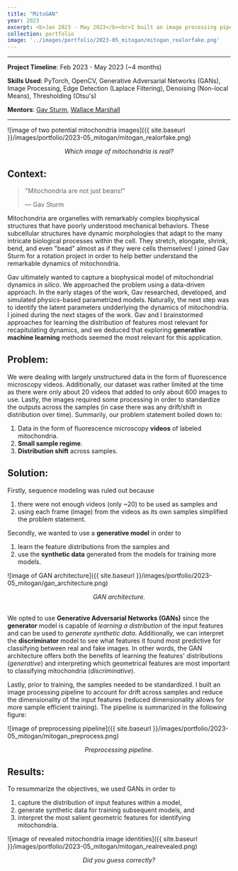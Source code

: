 ```yaml
---
title: "MitoGAN"
year: 2023
excerpt: <b>Jan 2023 - May 2023</b><br>I built an image processing pipeline and trained a GAN to generate synthetic data. This data is used to train subsequent models that simulate mitochondrial dynamics.
collection: portfolio
image: '../images/portfolio/2023-05_mitogan/mitogan_realorfake.png'
---
```


<hr>

**Project Timeline**: Feb 2023 - May 2023 (~4 months)

**Skills Used**: PyTorch, OpenCV, Generative Adversarial Networks (GANs), Image Processing, Edge Detection (Laplace Filtering), Denoising (Non-local Means), Thresholding (Otsu's)

**Mentors**: [Gav Sturm](https://www.linkedin.com/in/gabriel-gav-sturm-551666147/), [Wallace Marshall](https://cellgeometry.ucsf.edu/)

<hr>

![image of two potential mitochondria images]({{ site.baseurl }}/images/portfolio/2023-05_mitogan/mitogan_realorfake.png)
<div align="center"><em>Which image of mitochondria is real?</em></div>

## Context:

> "Mitochondria are not just beans!" 
> 
> — Gav Sturm

Mitochondria are organelles with remarkably complex biophysical structures that have poorly understood mechanical behaviors. These subcellular structures have dynamic morphologies that adapt to the many intricate biological processes within the cell. They stretch, elongate, shrink, bend, and even "bead" almost as if they were cells themselves! I joined Gav Sturm for a rotation project in order to help better understand the remarkable dynamics of mitochondria.

Gav ultimately wanted to capture a biophysical model of mitochondrial dynamics *in silico*. We approached the problem using a data-driven approach. In the early stages of the work, Gav researched, developed, and simulated physics-based parametrized models. Naturally, the next step was to identify the latent parameters undderlying the dynamics of mitochondria. I joined during the next stages of the work. Gav and I brainstormed approaches for <span class="highlight">learning the distribution of features</span> most relevant for recapitulating dynamics, and we deduced that exploring **generative machine learning** methods seemed the most relevant for this application.

## Problem:

We were dealing with largely unstructured data in the form of fluorescence microscopy videos. Additionally, our dataset was rather limited at the time as there were only about 20 videos that added to only about 600 images to use. Lastly, the images required some processing in order to standardize the outputs across the samples (in case there was any drift/shift in distribution over time). Summarily, our problem statement boiled down to:

1. Data in the form of fluorescence microscopy **videos** of labeled mitochondria.
2. **Small sample regime**.
3. **Distribution shift** across samples.

## Solution:

Firstly, sequence modeling was ruled out because

1. there were <span class="highlight">not enough videos</span> (only ~20) to be used as samples and
2. using each frame (image) from the videos as its own samples simplified the problem statement.

Secondly, we wanted to use a **generative model** in order to

1. learn the feature distributions from the samples and
2. use the **synthetic data** generated from the models for training more models.

![image of GAN architecture]({{ site.baseurl }}/images/portfolio/2023-05_mitogan/gan_architecture.png)
<div align="center"><em>GAN architecture.</em></div>

<br style="margin-top: -30px;">

We opted to use **Generative Adversarial Networks (GANs)** since the **generator** model is capable of *learning a distribution* of the input features and can be used to *generate synthetic data*. Additionally, we can interpret the **discriminator** model to see what features it found most predictive for classifying between real and fake images. In other words, <span class="highlight">the GAN architecture offers both the benefits of learning the features' distributions (*generative*) and interpreting which geometrical features are most important to classifying mitochondria (*discriminative*)</span>.

Lastly, prior to training, the samples needed to be standardized. I built an image processing pipeline to account for drift across samples and reduce the dimensionality of the input features (reduced dimensionality allows for more sample efficient training). The pipeline is summarized in the following figure:

![image of preprocessing pipeline]({{ site.baseurl }}/images/portfolio/2023-05_mitogan/mitogan_preprocess.png)
<div align="center"><em>Preprocessing pipeline.</em></div>

## Results:

To resummarize the objectives, we used GANs in order to

1. capture the distribution of input features within a model,
2. generate synthetic data for training subsequent models, and
3. interpret the most salient geometric features for identifying mitochondria.




![image of revealed mitochondria image identities]({{ site.baseurl }}/images/portfolio/2023-05_mitogan/mitogan_realrevealed.png)
<div align="center"><em>Did you guess correctly?</em></div>

